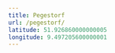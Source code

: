 ```yaml
---
title: Pegestorf
url: /pegestorf/
latitude: 51.926860000000005
longitude: 9.497205600000001
---
```


